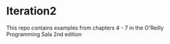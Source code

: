 # Iteration2
This repo contains examples from chapters 4 - 7 in the O'Reilly Programming Sala 2nd edition 
